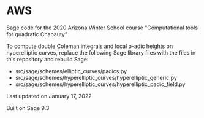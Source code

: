 # AWS

Sage code for the 2020 Arizona Winter School course 
"Computational tools for quadratic Chabauty"

To compute double Coleman integrals and local p-adic heights on hyperelliptic curves, replace the following Sage library files with the files in this repository and rebuild Sage:

* src/sage/schemes/elliptic_curves/padics.py
* src/sage/schemes/hyperelliptic_curves/hyperelliptic_generic.py
* src/sage/schemes/hyperelliptic_curves/hyperelliptic_padic_field.py

Last updated on January 17, 2022

Built on Sage 9.3
